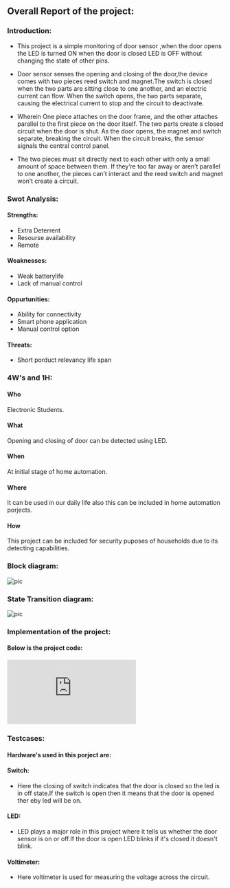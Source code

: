 ## Overall Report of the project:


### Introduction:
 * This project is a simple monitoring of door sensor ,when the door opens the LED is turned ON when the door is closed LED is OFF without changing the state of other pins.

 * Door sensor senses the opening and closing of the door,the device comes with two pieces reed switch and magnet.The switch is closed when the two parts are sitting close to one another, and an electric current can flow. When the switch opens, the two parts separate, causing the electrical current to stop and the circuit to deactivate.

 * Wherein One piece attaches on the door frame, and the other attaches parallel to the first piece on the door itself. The two parts create a closed circuit when the door is shut. As the door opens, the magnet and switch separate, breaking the circuit. When the circuit breaks, the sensor signals the central control panel.

 * The two pieces must sit directly next to each other with only a small amount of space between them. If they’re too far away or aren’t parallel to one another, the pieces can’t interact and the reed switch and magnet won’t create a circuit. 


### Swot Analysis:
 
 #### Strengths:
  * Extra Deterrent
  * Resourse availability
  * Remote
 #### Weaknesses:
 * Weak batterylife
 * Lack of manual control
 #### Oppurtunities:
 * Ability for connectivity
 * Smart phone application
 * Manual control option
 #### Threats:
 * Short porduct relevancy life span


### 4W's and 1H:
  
#### Who
 Electronic Students.
#### What
 Opening and closing of door can be detected using LED.
#### When
 At initial stage of home automation.
#### Where
 It can be used in our daily life also this can be included in home automation porjects.
#### How 
 This project can be included for security puposes of households due to its detecting capabilities.
 

### Block diagram:
 
 ![pic](https://www.researchgate.net/publication/327023036/figure/fig4/AS:434105029533699@1480510112268/The-Block-diagram-of-an-electronic-lock.png)
 
 
### State Transition diagram:

 ![pic](https://hackster.imgix.net/uploads/attachments/213897/sbVsWgptX9sfqta4Qz8x.png?auto=compress%2Cformat&w=680&h=510&fit=max)


### Implementation of the project:
 #### Below is the project code:
 
 
  ![code]( https://github.com/BlessyTummapudi/M2_Doorsensor/blob/main/3_Implementation/Doorsensor.c )


### Testcases:

#### Hardware's used in this porject are:
 
 #### Switch:
  * Here the closing of switch indicates that the door is closed so the led is in off state.If the switch is open then it means that the door is opened ther eby led will     be on.
 
 #### LED:
  * LED plays a major role in this project where it tells us whether the door sensor is on or off.If the door is open LED blinks if it's closed it doesn't blink.

 #### Voltimeter:
  * Here voltimeter is used  for measuring the voltage across the circuit.


